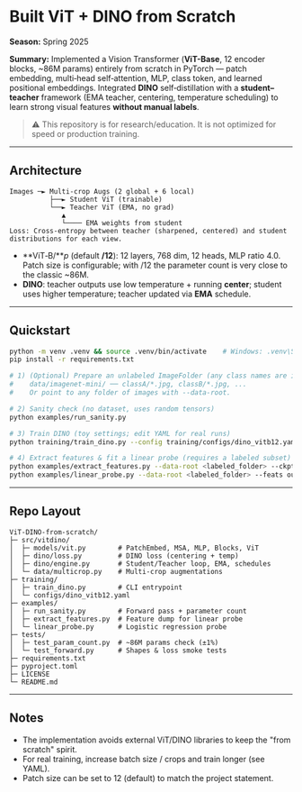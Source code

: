 # Built ViT + DINO from Scratch

**Season:** Spring 2025

**Summary:** Implemented a Vision Transformer (**ViT-Base**, 12 encoder blocks, ~86M params) entirely from scratch in PyTorch — patch embedding, multi‑head self‑attention, MLP, class token, and learned positional embeddings. Integrated **DINO** self‑distillation with a **student–teacher** framework (EMA teacher, centering, temperature scheduling) to learn strong visual features **without manual labels**.

> ⚠️ This repository is for research/education. It is not optimized for speed or production training.

---

## Architecture

```
Images ─► Multi‑crop Augs (2 global + 6 local)
          ├──► Student ViT (trainable)
          └──► Teacher ViT (EMA, no grad)
             ▲
             └──── EMA weights from student
Loss: Cross‑entropy between teacher (sharpened, centered) and student distributions for each view.
```

- **ViT‑B/***p* (default **/12**): 12 layers, 768 dim, 12 heads, MLP ratio 4.0. Patch size is configurable; with /12 the parameter count is very close to the classic ~86M.
- **DINO**: teacher outputs use low temperature + running **center**; student uses higher temperature; teacher updated via **EMA** schedule.

---

## Quickstart

```bash
python -m venv .venv && source .venv/bin/activate    # Windows: .venv\Scripts\activate
pip install -r requirements.txt

# 1) (Optional) Prepare an unlabeled ImageFolder (any class names are ignored):
#    data/imagenet-mini/ ── classA/*.jpg, classB/*.jpg, ...
#    Or point to any folder of images with --data-root.

# 2) Sanity check (no dataset, uses random tensors)
python examples/run_sanity.py

# 3) Train DINO (toy settings; edit YAML for real runs)
python training/train_dino.py --config training/configs/dino_vitb12.yaml

# 4) Extract features & fit a linear probe (requires a labeled subset)
python examples/extract_features.py --data-root <labeled_folder> --ckpt outputs/dino-vitb12/checkpoints/student_last.pt
python examples/linear_probe.py --data-root <labeled_folder> --feats outputs/features.npy --labels outputs/labels.npy
```

---

## Repo Layout

```
ViT-DINO-from-scratch/
├─ src/vitdino/
│  ├─ models/vit.py        # PatchEmbed, MSA, MLP, Blocks, ViT
│  ├─ dino/loss.py         # DINO loss (centering + temp)
│  ├─ dino/engine.py       # Student/Teacher loop, EMA, schedules
│  └─ data/multicrop.py    # Multi-crop augmentations
├─ training/
│  ├─ train_dino.py        # CLI entrypoint
│  └─ configs/dino_vitb12.yaml
├─ examples/
│  ├─ run_sanity.py        # Forward pass + parameter count
│  ├─ extract_features.py  # Feature dump for linear probe
│  └─ linear_probe.py      # Logistic regression probe
├─ tests/
│  ├─ test_param_count.py  # ~86M params check (±1%)
│  └─ test_forward.py      # Shapes & loss smoke tests
├─ requirements.txt
├─ pyproject.toml
├─ LICENSE
└─ README.md
```

---

## Notes

- The implementation avoids external ViT/DINO libraries to keep the "from scratch" spirit.
- For real training, increase batch size / crops and train longer (see YAML).
- Patch size can be set to 12 (default) to match the project statement.
